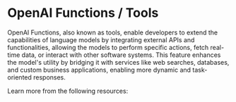 # OpenAI Functions / Tools

OpenAI Functions, also known as tools, enable developers to extend the capabilities of language models by integrating external APIs and functionalities, allowing the models to perform specific actions, fetch real-time data, or interact with other software systems. This feature enhances the model's utility by bridging it with services like web searches, databases, and custom business applications, enabling more dynamic and task-oriented responses.

Learn more from the following resources:

